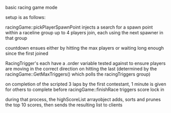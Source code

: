 basic racing game mode

setup is as follows:

racingGame::pickPlayerSpawnPoint injects a search for a spawn point within a raceline group
up to 4 players join, each using the next spawner in that group

countdown ensues either by hitting the max players or waiting long enough since the first joined

RacingTrigger's each have a .order variable tested against to ensure players are moving in the correct direction
on hitting the last (determined by the racingGame::GetMaxTriggers() which polls the racingTriggers group)

on completion of the scripted 3 laps by the first contestant, 1 minute is given for others to complete before racingGame::finishRace triggers score lock in

during that process, the highScoreList arrayobject adds, sorts and prunes the top 10 scores, then sends the resulting list to clients
